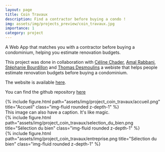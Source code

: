 ```yaml
---
layout: page
title: Coin Travaux
description: Find a contractor before buying a condo !
img: assets/img/projects_preview/coin_travaux.jpg
importance: 1
category: project
---
```


A Web App that matches you with a contractor before buying a condominium, helping you estimate renovation budgets.

This project was done in collaboration with [Céline Chader](https://github.com/celine-chader/), [Amal Rabbani](https://github.com/AmalRabbani), [Stéphanie Bourdillon](https://github.com/Boubouboubs/) and [Thomas Desmoulins](https://github.com/TDesmoul?tab=overview&from=2020-12-01&to=2020-12-31)  a webiste that helps people estimate renovation budgets before buying a condominium.

The website is available [here](https://coin-travaux.site).

You can find the github repository [here](https://github.com/DsWagon/coin_travaux)

<div class="row">
    <div class="col-sm mt-3 mt-md-0">
        {% include figure.html path="assets/img/project_coin_travaux/accueil.png" title="Accueil" class="img-fluid rounded z-depth-1" %}
    </div>
</div>
<div class="caption">
    This image can also have a caption. It's like magic.
</div>

<div class="row justify-content-sm-center">
    <div class="col-sm-8 mt-3 mt-md-0">
        {% include figure.html path="assets/img/project_coin_travaux/selection_du_bien.png title="Sélection du bien" class="img-fluid rounded z-depth-1" %}
    </div>
    <div class="col-sm-4 mt-3 mt-md-0">
        {% include figure.html path="assets/img/project_coin_travaux/entreprise.png title="Sélection du bien" class="img-fluid rounded z-depth-1" %}
    </div>
</div>
